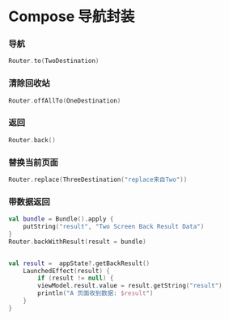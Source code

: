 # Compose 导航封装

### 导航
```kotlin
Router.to(TwoDestination)
```

### 清除回收站
```kotlin
Router.offAllTo(OneDestination)
```


### 返回

```kotlin
Router.back()
```

### 替换当前页面

```kotlin
Router.replace(ThreeDestination("replace来自Two"))
```

### 带数据返回

```kotlin
val bundle = Bundle().apply {
	putString("result", "Two Screen Back Result Data")
}
Router.backWithResult(result = bundle)


val result =  appState?.getBackResult()
	LaunchedEffect(result) {
		if (result != null) {
		viewModel.result.value = result.getString("result")
		println("A 页面收到数据: $result")
	}
}

```